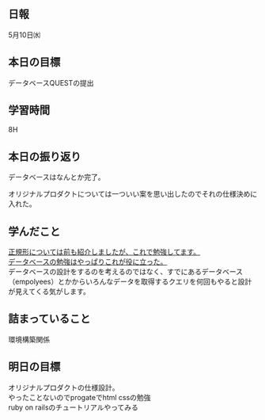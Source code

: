 ## 日報
5月10日㈬

## 本日の目標
データベースQUESTの提出

## 学習時間
8H

## 本日の振り返り
データベースはなんとか完了。

オリジナルプロダクトについては一ついい案を思い出したのでそれの仕様決めに入れた。

## 学んだこと
[正規形については前も紹介しましたが、これで勉強してます。](
https://www.techscore.com/tech/sql/SQL16/16_02#:~:text=%E3%83%9C%E3%82%A4%E3%82%B9%E3%82%B3%E3%83%83%E3%83%89%E6%AD%A3%E8%A6%8F%E5%BD%A2%E3%81%A8%E3%81%AF,%E3%81%AA%E3%81%84%E3%82%82%E3%81%AE%E3%82%92%E8%A8%80%E3%81%84%E3%81%BE%E3%81%99%E3%80%82
)  
[データベースの勉強はやっぱりこれが役に立った。](https://sqlbolt.com/lesson/select_queries_with_constraints)  
データベースの設計をするのを考えるのではなく、すでにあるデータベース（empolyees）とかからいろんなデータを取得するクエリを何回もやると設計が見えてくる気がします。

## 詰まっていること
環境構築関係

## 明日の目標
オリジナルプロダクトの仕様設計。  
やったことないのでprogateでhtml cssの勉強  
ruby on railsのチュートリアルやってみる  
